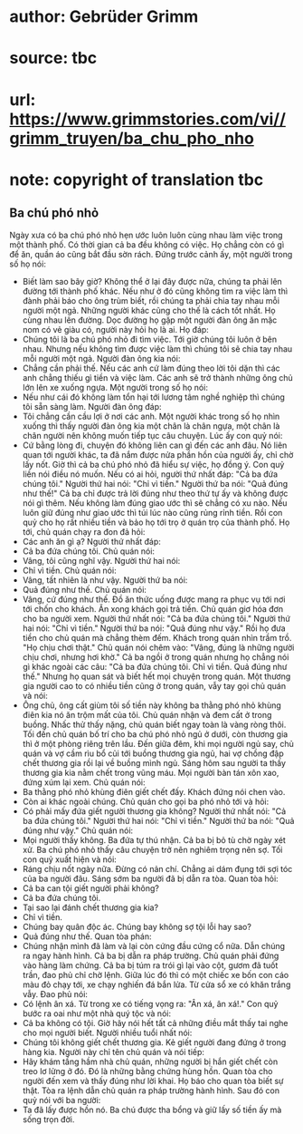 # author: Gebrüder Grimm
# source: tbc
# url: https://www.grimmstories.com/vi//grimm_truyen/ba_chu_pho_nho
# note: copyright of translation tbc

## Ba chú phó nhỏ 

Ngày xưa có ba chú phó nhỏ hẹn ước luôn luôn cùng nhau làm việc trong
một thành phố.
Có thời gian cả ba đều không có việc. Họ chẳng còn có gì để ăn, quần áo
cũng bắt đầu sờn rách. Đứng trước cảnh ấy, một người trong số họ nói:
- Biết làm sao bây giờ? Không thể ở lại đây được nữa, chúng ta phải lên
đường tới thành phố khác. Nếu như ở đó cũng không tìm ra việc làm thì
đành phải báo cho ông trùm biết, rồi chúng ta phải chia tay nhau mỗi
người một ngả.
Những người khác cũng cho thế là cách tốt nhất. Họ cùng nhau lên đường.
Dọc đường họ gặp một người đàn ông ăn mặc nom có vẻ giàu có, người này
hỏi họ là ai. Họ đáp:
- Chúng tôi là ba chú phó nhỏ đi tìm việc. Tới giờ chúng tôi luôn ở bên
nhau. Nhưng nếu không tìm được việc làm thì chúng tôi sẽ chia tay nhau
mỗi người một ngả.
Người đàn ông kia nói:
- Chẳng cần phải thế. Nếu các anh cứ làm đúng theo lời tôi dặn thì các
anh chẳng thiếu gì tiền và việc làm. Các anh sẽ trở thành những ông chủ
lớn lên xe xuống ngựa.
Một người trong số họ nói:
- Nếu như cái đó không làm tổn hại tới lương tâm nghề nghiệp thì chúng
tôi sẵn sàng làm.
Người đàn ông đáp:
- Tôi chẳng cần cầu lợi ở nơi các anh.
Một người khác trong số họ nhìn xuống thì thấy người đàn ông kia một
chân là chân ngựa, một chân là chân người nên không muốn tiếp tục câu
chuyện. Lúc ấy con quỷ nói:
- Cứ bằng lòng đi, chuyện đó không liên can gì đến các anh đâu. Nó liên
quan tới người khác, ta đã nắm được nửa phần hồn của người ấy, chỉ chờ
lấy nốt.
Giờ thì cả ba chú phó nhỏ đã hiểu sự việc, họ đồng ý. Con quỷ liền nói
điều nó muốn. Nếu có ai hỏi, người thứ nhất đáp: "Cả ba đứa chúng
tôi." Người thứ hai nói: "Chỉ vì tiền." Người thứ ba nói: "Quả đúng
như thế!"
Cả ba chỉ được trả lời đúng như theo thứ tự ấy và không được nói gì
thêm. Nếu không làm đúng giao ước thì sẽ chẳng có xu nào. Nếu luôn giữ
đúng như giao ước thì túi lúc nào cũng rủng rỉnh tiền. Rồi con quỷ cho
họ rất nhiều tiền và bảo họ tới trọ ở quán trọ của thành phố. Họ tới,
chủ quán chạy ra đon đả hỏi:
- Các anh ăn gì ạ?
Người thứ nhất đáp:
- Cả ba đứa chúng tôi.
Chủ quán nói:
- Vâng, tôi cũng nghĩ vậy.
Người thứ hai nói:
- Chỉ vì tiền.
Chủ quán nói:
- Vâng, tất nhiên là như vậy.
Người thứ ba nói:
- Quả đúng như thế.
Chủ quán nói:
- Vâng, cứ đúng như thế.
Đồ ăn thức uống được mang ra phục vụ tới nơi tới chốn cho khách. Ăn xong
khách gọi trả tiền. Chủ quán giơ hóa đơn cho ba người xem. Người thứ
nhất nói: "Cả ba đứa chúng tôi." Người thứ hai nói: "Chỉ vì tiền."
Người thứ ba nói: "Quả đúng như vậy." Rồi họ đưa tiền cho chủ quán mà
chẳng thèm đếm. Khách trong quán nhìn trầm trồ. "Họ chịu chơi thật."
Chủ quán nói chêm vào: "Vâng, đúng là những người chịu chơi, nhưng hơi
khờ."
Cả ba ngồi ở trong quán nhưng họ chẳng nói gì khác ngoài các câu: "Cả
ba đứa chúng tôi. Chỉ vì tiền. Quả đúng như thế." Nhưng họ quan sát và
biết hết mọi chuyện trong quán. Một thương gia người cao to có nhiều
tiền cũng ở trong quán, vẫy tay gọi chủ quán và nói:
- Ông chủ, ông cất giùm tôi số tiền này không ba thằng phó nhỏ khùng
điên kia nó ăn trộm mất của tôi.
Chủ quán nhận và đem cất ở trong buồng. Nhấc thử thấy nặng, chủ quán
biết ngay toàn là vàng ròng thôi.
Tối đến chủ quán bố trí cho ba chú phó nhỏ ngủ ở dưới, còn thương gia
thì ở một phòng riêng trên lầu. Đến giữa đêm, khi mọi người ngủ say, chủ
quán và vợ cầm rìu bổ củi tới buồng thương gia ngủ, hai vợ chồng đập
chết thương gia rồi lại về buồng mình ngủ.
Sáng hôm sau người ta thấy thương gia kia nằm chết trong vũng máu. Mọi
người bàn tán xôn xao, đứng xúm lại xem. Chủ quán nói:
- Ba thằng phó nhỏ khùng điên giết chết đấy. Khách đứng nói chen vào.
- Còn ai khác ngoài chúng.
Chủ quán cho gọi ba phó nhỏ tới và hỏi:
- Có phải mấy đứa giết người thương gia không?
Người thứ nhất nói: "Cả ba đứa chúng tôi." Người thứ hai nói: "Chỉ vì
tiền." Người thứ ba nói: "Quả đúng như vậy."
Chủ quán nói:
- Mọi người thấy không. Ba đứa tự thú nhận. Cả ba bị bỏ tù chờ ngày xét
xử.
Ba chú phó nhỏ thấy câu chuyện trở nên nghiêm trọng nên sợ. Tối con quỷ
xuất hiện và nói:
- Ráng chịu nốt ngày nữa. Đừng có nản chí. Chẳng ai dám đụng tới sợi tóc
của ba người đâu.
Sáng sớm ba người đã bị dẫn ra tòa. Quan tòa hỏi:
- Cả ba can tội giết người phải không?
- Cả ba đứa chúng tôi.
- Tại sao lại đánh chết thương gia kia?
- Chỉ vì tiền.
- Chúng bay quân độc ác. Chúng bay không sợ tội lỗi hay sao?
- Quả đúng như thế.
Quan tòa phán:
- Chúng nhận mình đã làm và lại còn cứng đầu cứng cổ nữa. Dẫn chúng ra
ngay hành hình.
Cả ba bị dẫn ra pháp trường. Chủ quán phải đứng vào hàng làm chứng. Cả
ba bị túm ra trói gì lại vào cột, gươm đã tuốt trần, đao phủ chỉ chờ
lệnh. Giữa lúc đó thì có một chiếc xe bốn con cáo màu đỏ chạy tới, xe
chạy nghiến đá bắn lửa. Từ cửa sổ xe có khăn trắng vẫy. Đao phủ nói:
- Có lệnh ân xá.
Từ trong xe có tiếng vọng ra: "Ân xá, ân xá!." Con quỷ bước ra oai như
một nhà quý tộc và nói:
- Cả ba không có tội. Giờ hãy nói hết tất cả những điều mắt thấy tai
nghe cho mọi người biết.
Người nhiều tuổi nhất nói:
- Chúng tôi không giết chết thương gia. Kẻ giết người đang đứng ở trong
hàng kia.
Người này chỉ tên chủ quán và nói tiếp:
- Hãy khám tầng hầm nhà chủ quán, những người bị hắn giết chết còn treo
lơ lửng ở đó. Đó là những bằng chứng hùng hồn.
Quan tòa cho người đến xem và thấy đúng như lời khai. Họ báo cho quan
tòa biết sự thật. Tòa ra lệnh dẫn chủ quán ra pháp trường hành hình. Sau
đó con quỷ nói với ba người:
- Ta đã lấy được hồn nó. Ba chú được tha bổng và giữ lấy số tiền ấy mà
sống trọn đời.
